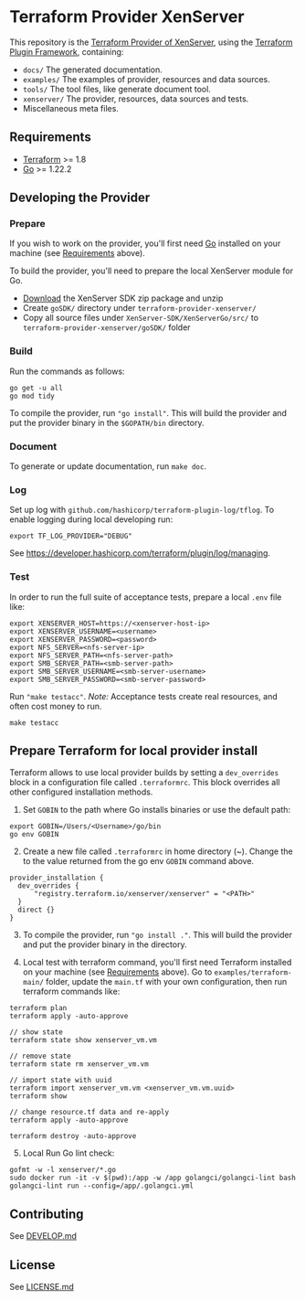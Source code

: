 # Terraform Provider XenServer
This repository is the [Terraform Provider of XenServer](https://registry.terraform.io/providers/xenserver/xenserver/latest/docs), using the [Terraform Plugin Framework](https://developer.hashicorp.com/terraform/tutorials/providers-plugin-framework), containing:

- `docs/`      The generated documentation.
- `examples/`  The examples of provider, resources and data sources.
- `tools/`     The tool files, like generate document tool.
- `xenserver/` The provider, resources, data sources and tests.
- Miscellaneous meta files.

## Requirements

- [Terraform](https://developer.hashicorp.com/terraform/downloads) >= 1.8
- [Go](https://golang.org/doc/install) >= 1.22.2

## Developing the Provider

### Prepare

If you wish to work on the provider, you'll first need [Go](http://www.golang.org) installed on your machine (see [Requirements](#requirements) above).

To build the provider, you'll need to prepare the local XenServer module for Go. 
- [Download](https://www.xenserver.com/downloads) the XenServer SDK zip package and unzip
- Create `goSDK/` directory under `terraform-provider-xenserver/`
- Copy all source files under `XenServer-SDK/XenServerGo/src/` to `terraform-provider-xenserver/goSDK/` folder

### Build

Run the commands as follows:

```shell
go get -u all
go mod tidy
```

To compile the provider, run `"go install"`. This will build the provider and put the provider binary in the `$GOPATH/bin` directory.

### Document

To generate or update documentation, run `make doc`.

### Log

Set up log with `github.com/hashicorp/terraform-plugin-log/tflog`. To enable logging during local developing run:

```shell
export TF_LOG_PROVIDER="DEBUG"
```
See https://developer.hashicorp.com/terraform/plugin/log/managing.

### Test
In order to run the full suite of acceptance tests, prepare a local `.env` file like:

```shell
export XENSERVER_HOST=https://<xenserver-host-ip>
export XENSERVER_USERNAME=<username>
export XENSERVER_PASSWORD=<password>
export NFS_SERVER=<nfs-server-ip>
export NFS_SERVER_PATH=<nfs-server-path>
export SMB_SERVER_PATH=<smb-server-path>
export SMB_SERVER_USERNAME=<smb-server-username>
export SMB_SERVER_PASSWORD=<smb-server-password>
```

Run `"make testacc"`. *Note:* Acceptance tests create real resources, and often cost money to run.

```shell
make testacc
```

## Prepare Terraform for local provider install

Terraform allows to use local provider builds by setting a `dev_overrides` block in a configuration file called `.terraformrc`. This block overrides all other configured installation methods.

1. Set `GOBIN` to the path where Go installs binaries or use the default path:

```shell
export GOBIN=/Users/<Username>/go/bin
go env GOBIN
```

2. Create a new file called `.terraformrc` in home directory (~). Change the <PATH> to the value returned from the go env `GOBIN` command above.

```shell
provider_installation {
  dev_overrides {
      "registry.terraform.io/xenserver/xenserver" = "<PATH>"
  }
  direct {}
}
```

3. To compile the provider, run `"go install ."`. This will build the provider and put the provider binary in the <GOBIN> directory.

4. Local test with terraform command, you'll first need Terraform installed on your machine (see [Requirements](#requirements) above). Go to `examples/terraform-main/` folder, update the `main.tf` with your own configuration, then run terraform commands like:

```shell
terraform plan
terraform apply -auto-approve

// show state 
terraform state show xenserver_vm.vm

// remove state
terraform state rm xenserver_vm.vm

// import state with uuid
terraform import xenserver_vm.vm <xenserver_vm.vm.uuid>
terraform show

// change resource.tf data and re-apply
terraform apply -auto-approve

terraform destroy -auto-approve
```

5. Local Run Go lint check:

```shell
gofmt -w -l xenserver/*.go
sudo docker run -it -v $(pwd):/app -w /app golangci/golangci-lint bash
golangci-lint run --config=/app/.golangci.yml
```

## Contributing

See [DEVELOP.md](DEVELOP.md)

## License

See [LICENSE.md](LICENSE.md)
